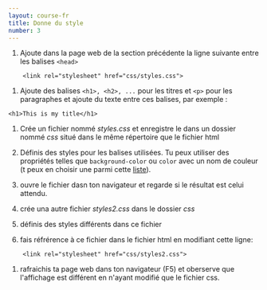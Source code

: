 ```yaml
---
layout: course-fr
title: Donne du style
number: 3
---
```


1. Ajoute dans la page web de la section précédente la ligne suivante entre les balises `<head>`
```
    <link rel="stylesheet" href="css/styles.css">
```
1. Ajoute des balises `<h1>, <h2>, ...` pour les titres et `<p>` pour les paragraphes et ajoute du texte entre ces balises, par exemple :
```
<h1>This is my title</h1>
```

1. Crée un fichier nommé *styles.css* et enregistre le dans un dossier nommé *css* situé dans le même répertoire que le fichier html

1. Définis des styles pour les balises utilisées. Tu peux utiliser des propriétés telles que `background-color` ou `color` avec un nom de couleur (t peux en choisir une parmi cette [liste](https://developer.mozilla.org/en-US/docs/Web/CSS/color_value)).

1. ouvre le fichier dasn ton navigateur et regarde si le résultat est celui attendu.

1. crée una autre fichier *styles2.css* dans le dossier *css*
1. définis des styles différents dans ce fichier
1. fais réfrérence à ce fichier dans le fichier html en modifiant cette ligne:
```
    <link rel="stylesheet" href="css/styles2.css">
```
1. rafraichis ta page web dans ton navigateur (F5) et oberserve que l'affichage est différent en n'ayant modifié que le fichier css.
